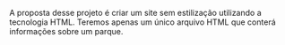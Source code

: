 A proposta desse projeto é criar um site sem estilização utilizando a tecnologia HTML. Teremos apenas um único arquivo HTML que conterá informações sobre um parque.